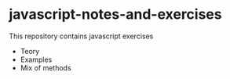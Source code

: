 # javascript-notes-and-exercises

This repository contains javascript exercises

  - Teory
  - Examples
  - Mix of methods

